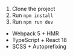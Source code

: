1. Clone the project
2. Run `npm install`
3. Run `npm run dev`


- Webpack 5 + HMR
- TypeScript + React 18
- SCSS + Autoprefixing 
